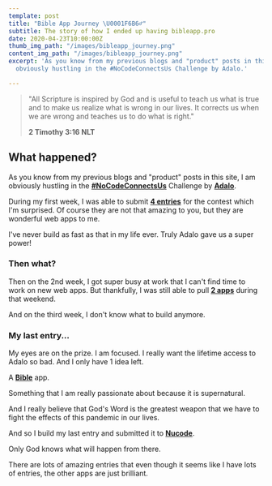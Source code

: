 ```yaml
---
template: post
title: "Bible App Journey \U0001F6B6‍♂️"
subtitle: The story of how I ended up having bibleapp.pro
date: 2020-04-23T10:00:00Z
thumb_img_path: "/images/bibleapp_journey.png"
content_img_path: "/images/bibleapp_journey.png"
excerpt: 'As you know from my previous blogs and "product" posts in this site, I am
  obviously hustling in the #NoCodeConnectsUs Challenge by Adalo.'

---
```

> "All Scripture is inspired by God and is useful to teach us what is true and to make us realize what is wrong in our lives. It corrects us when we are wrong and teaches us to do what is right."
>
> **2 Timothy 3:16 NLT**

## What happened?

As you know from my previous blogs and "product" posts in this site, I am obviously hustling in the [**#NoCodeConnectsUs**](https://www.nucode.co/challenge/the-nocodeconnectsus-challenge-1585655164419x599472269787660300) Challenge by [**Adalo**](https://www.adalo.com/).

During my first week, I was able to submit [**4 entries**](https://www.seekfirst.ltd/portfolio/) for the contest which I'm surprised. Of course they are not that amazing to you, but they are wonderful web apps to me.

I've never build as fast as that in my life ever. Truly Adalo gave us a super power!

### Then what?

Then on the 2nd week, I got super busy at work that I can't find time to work on new web apps. But thankfully, I was still able to pull [**2 apps**](https://www.seekfirst.ltd/portfolio/) during that weekend.

And on the third week, I don't know what to build anymore.

### My last entry...

My eyes are on the prize. I am focused. I really want the lifetime access to Adalo so bad. And I only have 1 idea left.

A [**Bible**](www.bibleapp.pro) app.

Something that I am really passionate about because it is supernatural.

And I really believe that God's Word is the greatest weapon that we have to fight the effects of this pandemic in our lives.

And so I build my last entry and submitted it to [**Nucode**](https://www.nucode.co/).

Only God knows what will happen from there.

There are lots of amazing entries that even though it seems like I have lots of entries, the other apps are just brilliant.